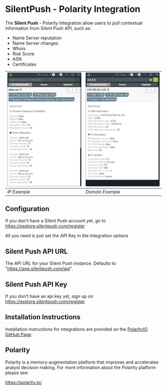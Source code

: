 # SilentPush - Polarity Integration

The **Silent Push** - Polarity Integration allow users to pull contextual information from Silent Push API, such as:

- Name Server reputation
- Name Server changes
- Whois
- Risk Score
- ASN
- Certificates

| ![image](images/overlay-ip.png) | ![](images/overlay-domain.png) 
|---------------------------------|--------------------------------|
| *IP Example*                    | *Domain Example*               |

## Configuration

If you don't have a Silent Push account yet, go to https://explore.silentpush.com/register

All you need is just set the API Key in the integration options

## Silent Push API URL

The API URL for your Silent Push instance. Defaults to "https://app.silentpush.com/api".

## Silent Push API Key

If you don't have an api key yet, sign up on https://explore.silentpush.com/register

## Installation Instructions

Installation instructions for integrations are provided on the [PolarityIO GitHub Page](https://polarityio.github.io/).

## Polarity

Polarity is a memory-augmentation platform that improves and accelerates analyst decision making. For more information about the Polarity platform please see:

https://polarity.io/
